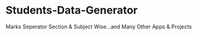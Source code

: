 # Students-Data-Generator
Marks Seperator Section &amp; Subject Wise...and Many Other Apps &amp; Projects
